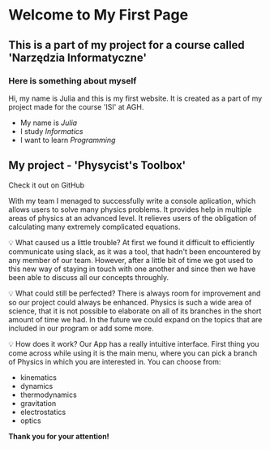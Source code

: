 # Welcome to My First Page
## This is a part of my project for a course called 'Narzędzia Informatyczne'
### Here is something about myself

Hi, my name is Julia and this is my first website. It is created as a part of my project made for the course 'ISI' at AGH.

- My name is _Julia_
- I study _Informatics_
- I want to learn _Programming_

## My project - 'Physycist's Toolbox'

Check it out on GitHub 

With my team I menaged to successfully write a console aplication, which allows users to solve many physics problems. It provides help in multiple areas of physics at an advanced level. It relieves users of the obligation of calculating many extremely complicated equations.

💡 What caused us a little trouble?
At first we found it difficult to efficiently communicate using slack, as it was a tool, that hadn't been encountered by any member of our team. However, after a little bit of time we got used to this new way of staying in touch with one another and since then we have been able to discuss all our concepts throughly.

💡 What could still be perfected?
There is always room for improvement and so our project could always be enhanced. Physics is such a wide area of science, that it is not possible to elaborate on all of its branches in the short amount of time we had. In the future we could expand on the topics that are included in our program or add some more.

💡 How does it work?
Our App has a really intuitive interface. First thing you come across while using it is the main menu, where you can pick a branch of Physics in which you are interested in. You can choose from:
  - kinematics
  - dynamics
  - thermodynamics
  - gravitation
  - electrostatics
  - optics


**Thank you for your attention!**
